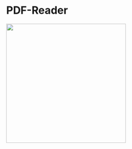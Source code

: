 # PDF-Reader



<img src="https://github.com/ILearniOS/PDF-Reader/blob/master/Images/2017-01-03%2010_43_32.gif" width="320">
